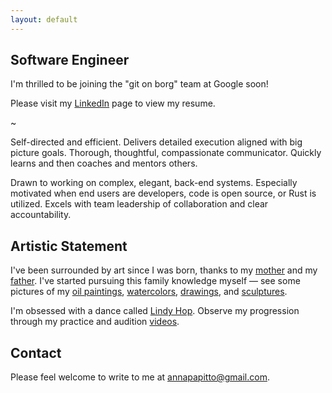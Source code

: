 ```yaml
---
layout: default
---
```


<h2>Software Engineer</h2>

<p>
I'm thrilled to be joining the "git on borg" team at Google soon!
</p>

<p>
Please visit my <a href="https://www.linkedin.com/in/anna-papitto/">LinkedIn</a> page to view my resume.
</p>

<p>~</p>

<p>
Self-directed and efficient. Delivers detailed execution aligned with big picture goals. Thorough, thoughtful, compassionate communicator. Quickly learns and then coaches and mentors others.
</p>

<p>
Drawn to working on complex, elegant, back-end systems. Especially motivated when end users are developers, code is open source, or Rust is utilized. Excels with team leadership of collaboration and clear accountability.
</p>

<h2>Artistic Statement</h2>

<p>
I've been surrounded by art since I was born, thanks to my
<a href="https://www.instagram.com/amei.art.gallery/"> mother</a> and my
<a href="https://www.instagram.com/brucepapittosculptor/">father</a>.
I've started pursuing this family knowledge myself — see some pictures of my
<a href="/oil">oil paintings</a>, <a href="/watercolor">watercolors</a>,
<a href="/drawing">drawings</a>, and <a href="/sculpture">sculptures</a>.
</p>

<p>
I'm obsessed with a dance called <a href="https://en.wikipedia.org/wiki/Lindy_Hop">Lindy Hop</a>.
Observe my progression through my practice and audition <a href=
"https://www.youtube.com/playlist?list=PLleMhVsxATAS5iZEDKibwG61kd76IkB3M">videos</a>.
</p>

<h2>Contact</h2>

<p>
Please feel welcome to write to me at
<a href="mailto:annapapitto@gmail.com">annapapitto@gmail.com</a>.
</p>

